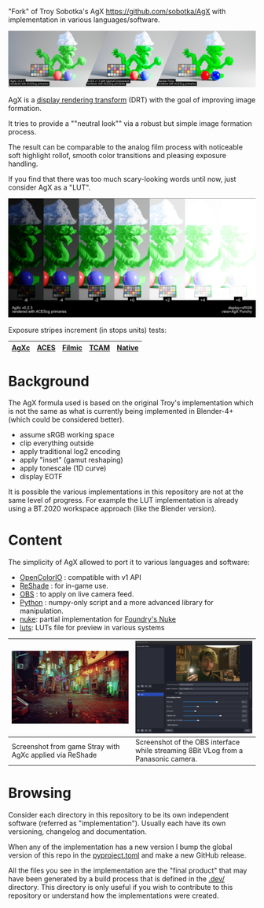 "Fork" of Troy Sobotka's AgX https://github.com/sobotka/AgX with implementation
in various languages/software.

![AgXc comparison with ACES and filmic using a cg render](./doc/images/dragon.full.combined.jpg)

AgX is a [display rendering transform](https://github.com/jedypod/open-display-transform/wiki/doc-introduction)
(DRT) with the goal of improving image formation.

It tries to provide a ""neutral look"" via a robust but simple image formation process.

The result can be comparable to the analog film process with noticeable soft highlight rollof,
smooth color transitions and pleasing exposure handling.

If you find that there was too much scary-looking words until now, just
consider AgX as a "LUT".

![AgXc exposure stripe test](./doc/images/dragon.exposure-stripes.AgXc.jpg)

Exposure stripes increment (in stops units) tests:

| [AgXc](./doc/images/dragon.exposure-stripes.AgXc.jpg) | [ACES](./doc/images/dragon.exposure-stripes.ACES1.3-GM.jpg) | [Filmic](./doc/images/dragon.exposure-stripes.filmic.jpg) | [TCAM](./doc/images/dragon.exposure-stripes.TCAMv2.jpg) | [Native](./doc/images/dragon.exposure-stripes.native.jpg) |
|-------------------------------------------------------|-------------------------------------------------------------|-----------------------------------------------------------|---------------------------------------------------------|-----------------------------------------------------------|

# Background

The AgX formula used is based on the original Troy's implementation which is 
not the same as what is currently being implemented in Blender-4+ (which could
be considered better).

- assume sRGB working space
- clip everything outside
- apply traditional log2 encoding
- apply "inset" (gamut reshaping)
- apply tonescale (1D curve)
- display EOTF

It is possible the various implementations in this repository are not at the same level
of progress. For example the LUT implementation is already using a BT.2020 workspace approach
(like the Blender version).

# Content

The simplicity of AgX allowed to port it to various languages and software:

- [OpenColorIO](ocio) : compatible with v1 API
- [ReShade](reshade) : for in-game use.
- [OBS](obs) : to apply on live camera feed.
- [Python](python) : numpy-only script and a more advanced library for manipulation.
- [nuke](nuke): partial implementation for [Foundry's Nuke](https://www.foundry.com/products/nuke-family/nuke)
- [luts](luts): LUTs file for preview in various systems


| ![ReShade: Stray screenshot with AgX](reshade/img/stray-3-AgX.jpg) | ![OBS interface screenshot with webcam feed](obs/doc/img/obs-main.png)              |
|--------------------------------------------------------------------|-------------------------------------------------------------------------------------|
| Screenshot from game Stray with AgXc applied via ReShade           | Screenshot of the OBS interface while streaming 8Bit VLog from a Panasonic camera.  |
 

# Browsing

Consider each directory in this repository to be its own independent software
(referred as "implementation").
Usually each have its own versioning, changelog and documentation.

When any of the implementation has a new version I bump the global version
of this repo in the [pyproject.toml](pyproject.toml) and make a new GitHub release.

All the files you see in the implementation are the "final product" that may have been
generated by a build process that is defined in the [.dev/](.dev) directory.
This directory is only useful if you wish to contribute to this repository or
understand how the implementations were created.
